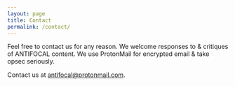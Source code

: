```yaml
---
layout: page
title: Contact
permalink: /contact/
---
```


Feel free to contact us for any reason. We welcome responses to & critiques of ANTIFOCAL content. We use ProtonMail for encrypted email & take opsec seriously.

Contact us at [antifocal@protonmail.com](mailto:antifocal@protonmail.com).
